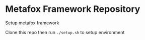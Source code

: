 # Metafox Framework Repository

Setup metafox framework

Clone this repo then run `./setup.sh` to setup environment


